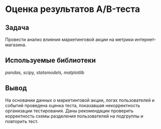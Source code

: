 # Оценка результатов A/B-теста

## Задача

Провести анализ влияния маркетинговой акции на метрики интернет-магазина.

## Используемые библиотеки
*pandas, scipy, statsmodels, matplotlib*

## Вывод
На основании данных о маркетинговой акции, логах пользователей и событий проведена оценка теста, показавшая некорректность организации тестирования. Даны рекомендации проверить корректность схемы разделения пользователей на подгруппы и повторить тест.